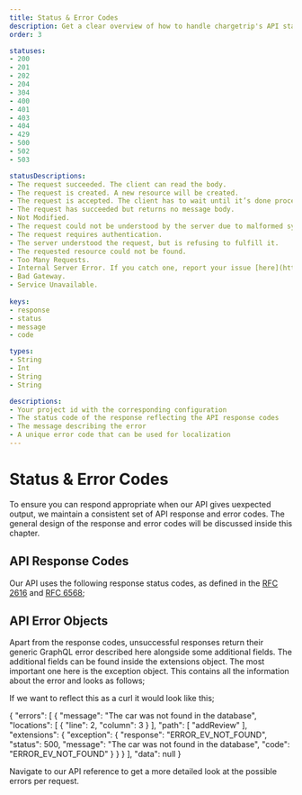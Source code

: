 ```yaml
---
title: Status & Error Codes
description: Get a clear overview of how to handle chargetrip's API status & error codes
order: 3

statuses:
- 200
- 201
- 202
- 204
- 304
- 400
- 401
- 403
- 404
- 429
- 500
- 502
- 503

statusDescriptions:
- The request succeeded. The client can read the body.
- The request is created. A new resource will be created.
- The request is accepted. The client has to wait until it’s done processing.
- The request has succeeded but returns no message body.
- Not Modified.
- The request could not be understood by the server due to malformed syntax.
- The request requires authentication.
- The server understood the request, but is refusing to fulfill it.
- The requested resource could not be found.
- Too Many Requests.
- Internal Server Error. If you catch one, report your issue [here](https://github.com/chargetrip/chargetrip-developers/issues).
- Bad Gateway.
- Service Unavailable.
  
keys:
- response
- status
- message
- code

types:
- String
- Int
- String
- String

descriptions:
- Your project id with the corresponding configuration
- The status code of the response reflecting the API response codes
- The message describing the error
- A unique error code that can be used for localization
---
```


# Status & Error Codes

To ensure you can respond appropriate when our API gives uexpected output, we maintain a consistent set of API response and error codes. The general design of the response and error codes will be discussed inside this chapter.

<c-image alt="Authorization image" src="status-and-error-codes.png" max-width="lg"></c-image>

## API Response Codes

Our API uses the following response status codes, as defined in the [RFC 2616](https://www.ietf.org/rfc/rfc2616.txt) and [RFC 6568](https://www.ietf.org/rfc/rfc6585.txt);

<status-table :statuses="statuses" :descriptions="statusDescriptions"></status-table>

## API Error Objects

Apart from the response codes, unsuccessful responses return their generic GraphQL error described here alongside some additional fields. The additional fields can be found inside the extensions object. The most important one here is the exception object. This contains all the information about the error and looks as follows;

<property-table :keys="keys" :types="types" :descriptions="descriptions"></property-table>

If we want to reflect this as a curl it would look like this;

<code-block lang="json" prefix="Error" title="Error objects">
{
  "errors": [
    {
      "message": "The car was not found in the database",
      "locations": [
        {
          "line": 2,
          "column": 3
        }
      ],
      "path": [
        "addReview"
      ],
      "extensions": {
        "exception": {
          "response": "ERROR_EV_NOT_FOUND",
          "status": 500,
          "message": "The car was not found in the database",
          "code": "ERROR_EV_NOT_FOUND"
        }
      }
    }
  ],
  "data": null
}
</code-block>

Navigate to our API reference to get a more detailed look at the possible errors per request.

